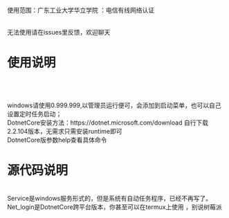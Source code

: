 使用范围：广东工业大学华立学院 ：电信有线网络认证<br/><br/>

无法使用请在issues里反馈，欢迎聊天
<h1>使用说明</h1><br/>
<br/>
<br/>
windows请使用0.999.999,以管理员运行便可，会添加到启动菜单，也可以自己设置定时任务启动；<br/>
DotnetCore安装方法：https://dotnet.microsoft.com/download  自行下载2.2.104版本，无需求只需安装runtime即可<br/>
DotnetCore版参数help查看具体命令
<br/>
<h1>源代码说明</h1>
<br/>Service是windows服务形式的，但是系统有自动任务程序，已经不再写了。<br/>
Net_login是DotnetCore跨平台版本，你甚至可以在termux上使用 ，别说树莓派<br/>
